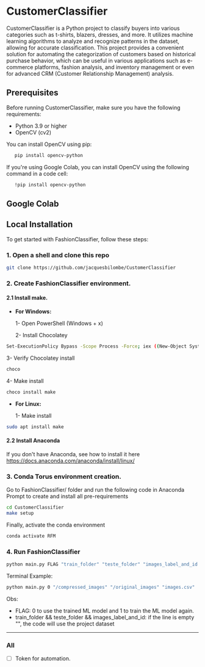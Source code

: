 # CustomerClassifier

CustomerClassifier is a Python project to classify buyers into various categories such as t-shirts, blazers, dresses, and more. It utilizes machine learning algorithms to analyze and recognize patterns in the dataset, allowing for accurate classification. This project provides a convenient solution for automating the categorization of customers based on historical purchase behavior, which can be useful in various applications such as e-commerce platforms, fashion analysis, and inventory management or even for advanced CRM (Customer Relationship Management) analysis.

## Prerequisites

Before running CustomerClassifier, make sure you have the following requirements:

- Python 3.9 or higher
- OpenCV (cv2)
  
You can install OpenCV using pip:

```bash
   pip install opencv-python
   ```
If you're using Google Colab, you can install OpenCV using the following command in a code cell:

```bash
   !pip install opencv-python
   ```

## Google Colab


## Local Installation

To get started with FashionClassifier, follow these steps:

### **1. Open a shell and clone this repo**

```bash
git clone https://github.com/jacquesbilombe/CustomerClassifier
```

### **2. Create FashionClassifier environment.**

#### **2.1 Install make.**
* **For Windows:**

  1- Open PowerShell (Windows + x)

  2- Install Chocolatey

```bash
Set-ExecutionPolicy Bypass -Scope Process -Force; iex ((New-Object System.Net.WebClient).DownloadString('https://community.chocolatey.org/install.ps1'))
```

  3- Verify Chocolatey install

```bash
choco
```

  4- Make install

```bash
choco install make
```

* **For Linux:**

  1- Make install

```bash
sudo apt install make
```

#### **2.2 Install Anaconda**
 
If you don't have Anaconda, see how to install it here https://docs.anaconda.com/anaconda/install/linux/

### **3. Conda Torus environment creation.**

Go to FashionClassifier/ folder and run the following code in Anaconda Prompt to create and install all pre-requirements

```bash
cd CustomerClassifier
make setup
```
Finally, activate the conda environment

```bash
conda activate RFM
```
### **4. Run FashionClassifier**

```bash
python main.py FLAG "train_folder" "teste_folder" "images_label_and_id.csv"
```

Terminal Example:

```bash
python main.py 0 "/compressed_images" "/original_images" "images.csv"
```

Obs: 
- FLAG: 0 to use the trained ML model and 1 to train the ML model again. 
- train_folder && teste_folder && images_label_and_id: if the line is empty "", the code will use the project dataset

------------
### All

- [ ] Token for automation.
